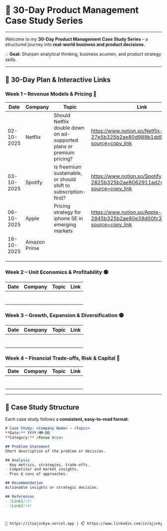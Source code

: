 # 🚀 30-Day Product Management Case Study Series



---


Welcome to my **30-Day Product Management Case Study Series** – a structured journey into **real-world business and product decisions**.  

💡 **Goal:** Sharpen analytical thinking, business acumen, and product strategy skills.

---

## 📅 30-Day Plan & Interactive Links

### **Week 1 – Revenue Models & Pricing** 🔵
|   Date   |Company        | Topic                                                                 | Link                                                                           |
|----------|---------------|-----------------------------------------------------------------------|------------------------------------------------------------------------------- |
|02-10-2025| Netflix       | Should Netflix double down on ad-supported plans or premium pricing?  |https://www.notion.so/Netflix-27e5b325b2ae80d989b1dd9d938748f3?source=copy_link |
|03-10-2025| Spotify       | Is freemium sustainable, or should shift to subscription-first?       |https://www.notion.so/Spotify-2825b325b2ae8062911ad243ebedfd28?source=copy_link |
|06-10-2025| Apple         | Pricing strategy for iphone SE in emerging markets                    |https://www.notion.so/Apple-2845b325b2ae80e38d00fc3be08406b3?source=copy_link   |
|16-10-2025| Amazon Prime  |                                                                       |                                                                                |
|          |               |                                                                       |                                                                                |
|          |               |                                                                       |                                                                                |
|          |               |                                                                       |                                                                                |



### **Week 2 – Unit Economics & Profitability** 🟢
|   Date   |Company               | Topic                                                       | Link                                                                           |
|----------|----------------------|-------------------------------------------------------------|--------------------------------------------------------------------------------|
|          |                      |                                                             |                                                                                |
|          |                      |                                                             |                                                                                |
|          |                      |                                                             |                                                                                |
|          |                      |                                                             |                                                                                |
|          |                      |                                                             |                                                                                |
|          |                      |                                                             |                                                                                |
|          |                      |                                                             |                                                                                |


### **Week 3 – Growth, Expansion & Diversification** 🟡
|   Date   |Company               | Topic                                                       | Link                                                                           |
|----------|----------------------|-------------------------------------------------------------|--------------------------------------------------------------------------------|
|          |                      |                                                             |                                                                                |
|          |                      |                                                             |                                                                                |
|          |                      |                                                             |                                                                                |
|          |                      |                                                             |                                                                                |
|          |                      |                                                             |                                                                                |
|          |                      |                                                             |                                                                                |
|          |                      |                                                             |                                                                                |

### **Week 4 – Financial Trade-offs, Risk & Capital** 🔴
|   Date   |Company               | Topic                                          | Link                                                                                        |
|----------|----------------------|------------------------------------------------|---------------------------------------------------------------------------------------------|
|          |                      |                                                |                                                                                             |
|          |                      |                                                |                                                                                             |
|          |                      |                                                |                                                                                             |
|          |                      |                                                |                                                                                             |
|          |                      |                                                |                                                                                             |
|          |                      |                                                |                                                                                             |
|          |                      |                                                |                                                                                             |

---

## 📝 Case Study Structure

Each case study follows a **consistent, easy-to-read format**:

```markdown
# Case Study: <Company Name> – <Topic>
**Date:** YYYY-MM-DD  
**Category:** <Focus Area>  

## Problem Statement
Short description of the problem or decision.

## Analysis
- Key metrics, strategies, trade-offs.
- Competitor and market insights.
- Pros & cons of approaches.

## Recommendation
Actionable insights or strategic decision.

## References
- [Link1](#)
- [Link2](#)



🔗 https://itsajinkya.vercel.app | 📫 https://www.linkedin.com/in/ajinkya2004
